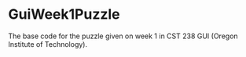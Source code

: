 # GuiWeek1Puzzle
The base code for the puzzle given on week 1 in CST 238 GUI (Oregon Institute of Technology).
